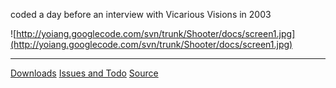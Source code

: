 coded a day before an interview with Vicarious Visions in 2003


![http://yoiang.googlecode.com/svn/trunk/Shooter/docs/screen1.jpg](http://yoiang.googlecode.com/svn/trunk/Shooter/docs/screen1.jpg)
> 
---

[Downloads](http://code.google.com/p/yoiang/downloads/list?q=label:Shooter)
[Issues and Todo](http://code.google.com/p/yoiang/issues/list?q=label:Shooter)
[Source](http://code.google.com/p/yoiang/source/browse)